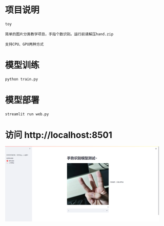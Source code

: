 # 项目说明
    
    toy

    简单的图片分类教学项目，手指个数识别。运行前请解压hand.zip

    支持CPU、GPU两种方式


# 模型训练

    python train.py

# 模型部署

    streamlit run web.py 

# 访问 http://localhost:8501
<img src="img.png">
